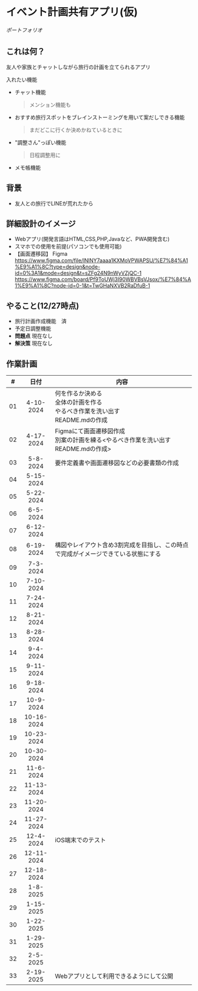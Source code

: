 # イベント計画共有アプリ(仮)
###### ポートフォリオ
## これは何？
友人や家族とチャットしながら旅行の計画を立てられるアプリ

入れたい機能
- チャット機能
  > メンション機能も
- おすすめ旅行スポットをブレインストーミングを用いて案だしできる機能
  > まだどこに行くか決めかねているときに
- "調整さん"っぽい機能
  > 日程調整用に
- メモ帳機能

## 背景
- 友人との旅行でLINEが荒れたから

## 詳細設計のイメージ
- Webアプリ(開発言語はHTML,CSS,PHP,Javaなど、PWA開発含む)
- スマホでの使用を前提(パソコンでも使用可能)
- 【画面遷移図】
  Figma
  https://www.figma.com/file/lNlNY7aaaa1KXMoVPWAPSU/%E7%84%A1%E9%A1%8C?type=design&node-id=0%3A1&mode=design&t=sZFg24N9nWyVZjQC-1
  https://www.figma.com/board/Pf9ToUWj3I90WBVBsVJsox/%E7%84%A1%E9%A1%8C?node-id=0-1&t=TwGHaNXVB2RaDfuB-1

## やること(12/27時点)
- 旅行計画作成機能　済
- 予定日調整機能
- __問題点__ 現在なし
- __解決策__ 現在なし

## 作業計画
| # | 日付 | 内容 |
| :---: | :---: | --- |
| 01 | 4-10-2024 | 何を作るか決める<br>全体の計画を作る<br>やるべき作業を洗い出す<br>README.mdの作成 |
| 02 | 4-17-2024 | Figmaにて画面遷移図作成<br>別案の計画を練る<やるべき作業を洗い出す<br>README.mdの作成> |
| 03 | 5-8-2024 | 要件定義書や画面遷移図などの必要書類の作成 |
| 04 | 5-15-2024 | |
| 05 | 5-22-2024 | |
| 06 | 6-5-2024 | |
| 07 | 6-12-2024 | |
| 08 | 6-19-2024 | 構図やレイアウト含め3割完成を目指し、この時点で完成がイメージできている状態にする |
| 09 | 7-3-2024 | |
| 10 | 7-10-2024 | |
| 11 | 7-24-2024 | |
| 12 | 8-21-2024 | |
| 13 | 8-28-2024 | |
| 14 | 9-4-2024 | |
| 15 | 9-11-2024 | |
| 16 | 9-18-2024 | |
| 17 | 10-9-2024 | |
| 18 | 10-16-2024 | |
| 19 | 10-23-2024 | |
| 20 | 10-30-2024 | |
| 21 | 11-6-2024 | |
| 22 | 11-13-2024 | |
| 23 | 11-20-2024 | |
| 24 | 11-27-2024 | |
| 25 | 12-4-2024 | iOS端末でのテスト |
| 26 | 12-11-2024 | |
| 27 | 12-18-2024 | |
| 28 | 1-8-2025 | |
| 29 | 1-15-2025 | |
| 30 | 1-22-2025 | |
| 31 | 1-29-2025 | |
| 32 | 2-5-2025 | |
| 33 | 2-19-2025 | Webアプリとして利用できるようにして公開 |
